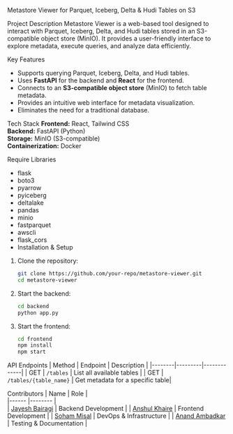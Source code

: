 Metastore Viewer for Parquet, Iceberg, Delta & Hudi Tables on S3

 Project Description
Metastore Viewer is a web-based tool designed to interact with Parquet, Iceberg, Delta, and Hudi tables stored in an 
S3-compatible object store (MinIO). It provides a user-friendly interface to explore metadata, execute queries, and analyze data efficiently.

Key Features
- Supports querying Parquet, Iceberg, Delta, and Hudi tables.
- Uses **FastAPI** for the backend and **React** for the frontend.
- Connects to an **S3-compatible object store** (MinIO) to fetch table metadata.
- Provides an intuitive web interface for metadata visualization.
- Eliminates the need for a traditional database.

Tech Stack
**Frontend:** React, Tailwind CSS  
**Backend:** FastAPI (Python)  
**Storage:** MinIO (S3-compatible)  
**Containerization:** Docker  

Require Libraries 
- flask
- boto3
- pyarrow
- pyiceberg
- deltalake
- pandas 
- minio 
- fastparquet
- awscli
- flask_cors
- Installation & Setup

1. Clone the repository:
   ```sh
   git clone https://github.com/your-repo/metastore-viewer.git
   cd metastore-viewer
   ```

3. Start the backend:
   ```sh
   cd backend
   python app.py
   ```

5. Start the frontend:
   ```sh
   cd frontend
   npm install
   npm start
   ```

API Endpoints 
| Method | Endpoint | Description |
|--------|---------|-------------|
| GET | `/tables` | List all available tables |
| GET | `/tables/{table_name}` | Get metadata for a specific table|


Contributors
| Name           |         Role        |                                                                       
|------              |--------         |                                             
| [Jayesh Bairagi](https://github.com/Thrasher2210)  | Backend Development |
| [Anshul Khaire](https://github.com/anshul-dying)  | Frontend Development |
| [Soham Misal](https://github.com/Soham-Misal22)  | DevOps & Infrastructure |
| [Anand Ambadkar](https://github.com/anand612)  | Testing & Documentation |


